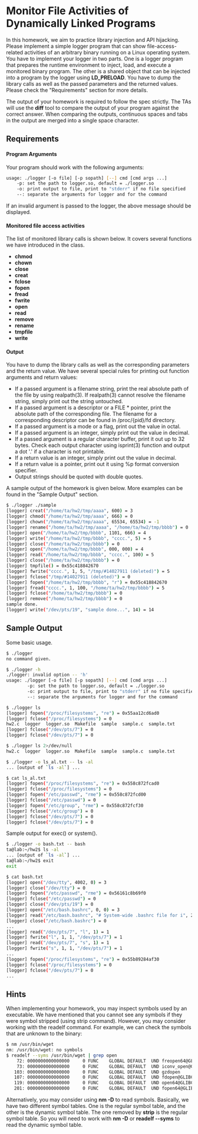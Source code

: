 # Monitor File Activities of Dynamically Linked Programs

In this homework, we aim to practice library injection and API hijacking. Please implement a simple logger program that can show file-access-related activities of an arbitrary binary running on a Linux operating system. You have to implement your logger in two parts. One is a logger program that prepares the runtime environment to inject, load, and execute a monitored binary program. The other is a shared object that can be injected into a program by the logger using **LD_PRELOAD**. You have to dump the library calls as well as the passed parameters and the returned values. Please check the "Requirements" section for more details.  

The output of your homework is required to follow the spec strictly. The TAs will use the **diff** tool to compare the output of your program against the correct answer. When comparing the outputs, continuous spaces and tabs in the output are merged into a single space character.

## Requirements

#### Program Arguments
Your program should work with the following arguments:
```bash
usage: ./logger [-o file] [-p sopath] [--] cmd [cmd args ...]
    -p: set the path to logger.so, default = ./logger.so
    -o: print output to file, print to "stderr" if no file specified
    --: separate the arguments for logger and for the command
```
If an invalid argument is passed to the logger, the above message should be displayed.

#### Monitored file access activities

The list of monitored library calls is shown below. It covers several functions we have introduced in the class.  

- **chmod**   
- **chown**   
- **close**   
- **creat**   
- **fclose**   
- **fopen**   
- **fread**   
- **fwrite**   
- **open**   
- **read**   
- **remove**   
- **rename**   
- **tmpfile**   
- **write**  

#### Output

You have to dump the library calls as well as the corresponding parameters and the return value. We have several special rules for printing out function arguments and return values:
- If a passed argument is a filename string, print the real absolute path of the file by using realpath(3). If realpath(3) cannot resolve the filename string, simply print out the string untouched.
- If a passed argument is a descriptor or a FILE * pointer, print the absolute path of the corresponding file. The filename for a corresponding descriptor can be found in /proc/{pid}/fd directory.
- If a passed argument is a mode or a flag, print out the value in octal.
- If a passed argument is an integer, simply print out the value in decimal.
- If a passed argument is a regular character buffer, print it out up to 32 bytes. Check each output character using isprint(3) function and output a dot '.' if a character is not printable.
- If a return value is an integer, simply print out the value in decimal.
- If a return value is a pointer, print out it using %p format conversion specifier.
- Output strings should be quoted with double quotes.

A sample output of the homework is given below. More examples can be found in the "Sample Output" section.
```bash
$ ./logger ./sample
[logger] creat("/home/ta/hw2/tmp/aaaa", 600) = 3
[logger] chmod("/home/ta/hw2/tmp/aaaa", 666) = 0
[logger] chown("/home/ta/hw2/tmp/aaaa", 65534, 65534) = -1
[logger] rename("/home/ta/hw2/tmp/aaaa", "/home/ta/hw2/tmp/bbbb") = 0
[logger] open("/home/ta/hw2/tmp/bbbb", 1101, 666) = 4
[logger] write("/home/ta/hw2/tmp/bbbb", "cccc.", 5) = 5
[logger] close("/home/ta/hw2/tmp/bbbb") = 0
[logger] open("/home/ta/hw2/tmp/bbbb", 000, 000) = 4
[logger] read("/home/ta/hw2/tmp/bbbb", "cccc.", 100) = 5
[logger] close("/home/ta/hw2/tmp/bbbb") = 0
[logger] tmpfile() = 0x55c418842670
[logger] fwrite("cccc.", 1, 5, "/tmp/#14027911 (deleted)") = 5
[logger] fclose("/tmp/#14027911 (deleted)") = 0
[logger] fopen("/home/ta/hw2/tmp/bbbb", "r") = 0x55c418842670
[logger] fread("cccc.", 1, 100, "/home/ta/hw2/tmp/bbbb") = 5
[logger] fclose("/home/ta/hw2/tmp/bbbb") = 0
[logger] remove("/home/ta/hw2/tmp/bbbb") = 0
sample done.
[logger] write("/dev/pts/19", "sample done...", 14) = 14
```

## Sample Output
Some basic usage.
```bash
$ ./logger
no command given.

$ ./logger -h                
./logger: invalid option -- 'h'
usage: ./logger [-o file] [-p sopath] [--] cmd [cmd args ...]
        -p: set the path to logger.so, default = ./logger.so
        -o: print output to file, print to "stderr" if no file specified
        --: separate the arguments for logger and for the command

$ ./logger ls                
[logger] fopen("/proc/filesystems", "re") = 0x55aa12cd6ad0
[logger] fclose("/proc/filesystems") = 0
hw2.c  logger  logger.so  Makefile  sample  sample.c  sample.txt
[logger] fclose("/dev/pts/7") = 0
[logger] fclose("/dev/pts/7") = 0

$ ./logger ls 2>/dev/null 
hw2.c  logger  logger.so  Makefile  sample  sample.c  sample.txt

$ ./logger -o ls_al.txt -- ls -al
... [output of `ls -al`] ...

$ cat ls_al.txt       
[logger] fopen("/proc/filesystems", "re") = 0x558c872fcad0
[logger] fclose("/proc/filesystems") = 0
[logger] fopen("/etc/passwd", "rme") = 0x558c872fcd00
[logger] fclose("/etc/passwd") = 0
[logger] fopen("/etc/group", "rme") = 0x558c872fcf30
[logger] fclose("/etc/group") = 0
[logger] fclose("/dev/pts/7") = 0
[logger] fclose("/dev/pts/7") = 0
```

Sample output for exec() or system().

```bash
$ ./logger -o bash.txt -- bash
ta@lab:~/hw2$ ls -al
... [output of `ls -al`] ...
ta@lab:~/hw2$ exit
exit

$ cat bash.txt
[logger] open("/dev/tty", 4002, 0) = 3
[logger] close("/dev/tty") = 0
[logger] fopen("/etc/passwd", "rme") = 0x56161c8b69f0
[logger] fclose("/etc/passwd") = 0
[logger] close("/dev/pts/19") = 0
[logger] open("/etc/bash.bashrc", 0, 0) = 3
[logger] read("/etc/bash.bashrc", "# System-wide .bashrc file for i", 2319) = 2319
[logger] close("/etc/bash.bashrc") = 0
...
[logger] read("/dev/pts/7", "l", 1) = 1
[logger] fwrite("l", 1, 1, "/dev/pts/7") = 1
[logger] read("/dev/pts/7", "s", 1) = 1
[logger] fwrite("s", 1, 1, "/dev/pts/7") = 1
...
[logger] fopen("/proc/filesystems", "re") = 0x55b89284af30
[logger] fclose("/proc/filesystems") = 0
[logger] fclose("/dev/pts/7") = 0
...
```

## Hints
When implementing your homework, you may inspect symbols used by an executable. We have mentioned that you cannot see any symbols if they were symbol stripped (using strip command). However, you may consider working with the readelf command. For example, we can check the symbols that are unknown to the binary:

```bash
$ nm /usr/bin/wget
nm: /usr/bin/wget: no symbols
$ readelf --syms /usr/bin/wget | grep open
    72: 0000000000000000     0 FUNC    GLOBAL DEFAULT  UND freopen64@GLIBC_2.2.5 (2)
    73: 0000000000000000     0 FUNC    GLOBAL DEFAULT  UND iconv_open@GLIBC_2.2.5 (2)
   103: 0000000000000000     0 FUNC    GLOBAL DEFAULT  UND gzdopen
   107: 0000000000000000     0 FUNC    GLOBAL DEFAULT  UND fdopen@GLIBC_2.2.5 (2)
   119: 0000000000000000     0 FUNC    GLOBAL DEFAULT  UND open64@GLIBC_2.2.5 (2)
   201: 0000000000000000     0 FUNC    GLOBAL DEFAULT  UND fopen64@GLIBC_2.2.5 (2)
```

Alternatively, you may consider using **nm -D** to read symbols. Basically, we have two different symbol tables. One is the regular symbol table, and the other is the dynamic symbol table. The one removed by **strip** is the regular symbol table. So you will need to work with **nm -D** or **readelf --syms** to read the dynamic symbol table.

